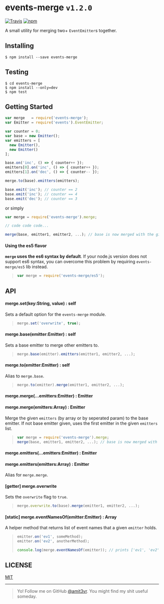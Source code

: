 # events-merge `v1.2.0`
[![Travis](https://img.shields.io/travis/amit3vr/events-merge.svg)](https://travis-ci.org/amit3vr/events-merge)
[![npm](https://img.shields.io/npm/dt/events-merge.svg?maxAge=2592000)](https://www.npmjs.com/package/events-merge)

A small utility for merging two+ `EventEmitter`s together.

## Installing
`$ npm install --save events-merge`

## Testing
`$ cd events-merge`  
`$ npm install --only=dev`  
`$ npm test`

## Getting Started
```javascript
var merge   = require('events-merge');
var Emitter = require('events').EventEmitter;

var counter = 0;
var base = new Emitter();
var emitters = [
  new Emitter(),
  new Emitter()
];

base.on('inc', () => { counter++ });
emitters[0].on('inc', () => { counter++ });
emitters[1].on('dec', () => { counter-- });

merge.to(base).emitters(emitters);

base.emit('inc'); // counter == 2
base.emit('inc'); // counter == 4
base.emit('dec'); // counter == 3
```

or simply

```javascript
var merge = require('events-merge').merge;

// code code code...

merge(base, emitter1, emitter2, ...); // base is now merged with the given emitters.
```


#### Using the es5 flavor
**`merge` uses the es6 syntax by default**.
If your node.js version does not support es6 syntax, you can overcome this problem by requiring `events-merge/es5` lib instead.  
> ```javascript
> var merge = require('events-merge/es5');
> ```

## API
#### merge.set(key:String, value) : self
Sets a default option for the `events-merge` module.  
> ```javascript
> merge.set('overwrite', true);
> ```

#### merge.base(emitter:Emitter) : self
Sets a base emitter to merge other emitters to.  
> ```javascript
> merge.base(emitter).emitters(emitter1, emitter2, ...);
> ```

#### merge.to(emitter:Emitter) : self
Alias to `merge.base`.  
> ```javascript
> merge.to(emitter).merge(emitter1, emitter2, ...);
> ```

#### merge.merge(...emitters:Emitter) : Emitter
#### merge.merge(emitters:Array<Emitter>) : Emitter
Merge the given `emitters` (by array or by seperated param) to the base emitter. If not base emitter given, uses the first emitter in the given `emitters` list.  
> ```javascript
> var merge = require('events-merge').merge;
> merge(base, emitter1, emitter2, ...); // base is now merged with the given emitters.
> ```

#### merge.emitters(...emitters:Emitter) : Emitter
#### merge.emitters(emitters:Array<Emitter>) : Emitter
Alias for `merge.merge`.

#### [getter] merge.overwrite
Sets the `overwrite` flag to `true`.
> ```javascript
> merge.overwrite.to(base).merge(emitter1, emitter2, ...);
> ```

#### [static] merge.eventNamesOf(emitter:Emitter) : Array<String>
A helper method that returns list of event names that a given `emitter` holds.
> ```javascript
> emitter.on('ev1', someMethod);
> emitter.on('ev2', anotherMethod);
>
> console.log(merge.eventNamesOf(emitter)); // prints ['ev1', 'ev2'].
> ```

## LICENSE
[MIT](https://github.com/amit3vr/events-merge/blob/master/LICENSE)

---

> Yo! Follow me on GitHub [@amit3vr](https://github.com/amit3vr). You might find my shit useful someday.